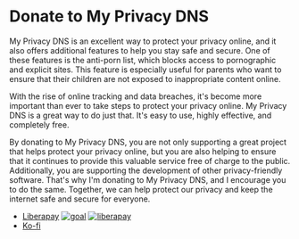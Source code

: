 # Donate to My Privacy DNS

My Privacy DNS is an excellent way to protect your privacy online, and it also
offers additional features to help you stay safe and secure. One of these
features is the anti-porn list, which blocks access to pornographic and
explicit sites.
This feature is especially useful for parents who want to ensure that their
children are not exposed to inappropriate content online.

With the rise of online tracking and data breaches, it's become more important
than ever to take steps to protect your privacy online.
My Privacy DNS is a great way to do just that. It's easy to use, highly
effective, and completely free.

By donating to My Privacy DNS, you are not only supporting a great project
that helps protect your privacy online, but you are also helping to ensure
that it continues to provide this valuable service free of charge to the public.
Additionally, you are supporting the development of other privacy-friendly
software.
That's why I'm donating to My Privacy DNS, and I encourage you to do the same.
Together, we can help protect our privacy and keep the internet safe and secure
for everyone.

- [Liberapay](https://liberapay.com/mypdns) [![goal](https://reck.dk/fileproxy/?name=sp_goal_spirillen)](https://liberapay.com/spirillen/donate) [![liberapay](https://reck.dk/fileproxy/?name=sp_receives_spirillen)](https://liberapay.com/spirillen/donate)
- [Ko-fi](https://ko-fi.com/X8X37FUGU)
